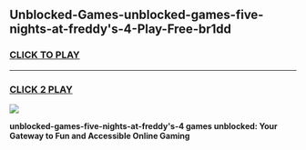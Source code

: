 
## Unblocked-Games-unblocked-games-five-nights-at-freddy's-4-Play-Free-br1dd
<h3>
<a href="https://premium76.site?title=unblocked-games-five-nights-at-freddy's-4&ref=17A">CLICK TO PLAY</a></h3>
<hr>

<h3>
<a href="https://premium76.site?title=unblocked-games-five-nights-at-freddy's-4&ref=17A">CLICK 2 PLAY</a>
  
</h3>

<a href="https://premium76.site?title=unblocked-games-five-nights-at-freddy's-4&ref=17A"><img src="https://clearcache.store/games.png"></a>


**unblocked-games-five-nights-at-freddy's-4 games unblocked: Your Gateway to Fun and Accessible Online Gaming**
